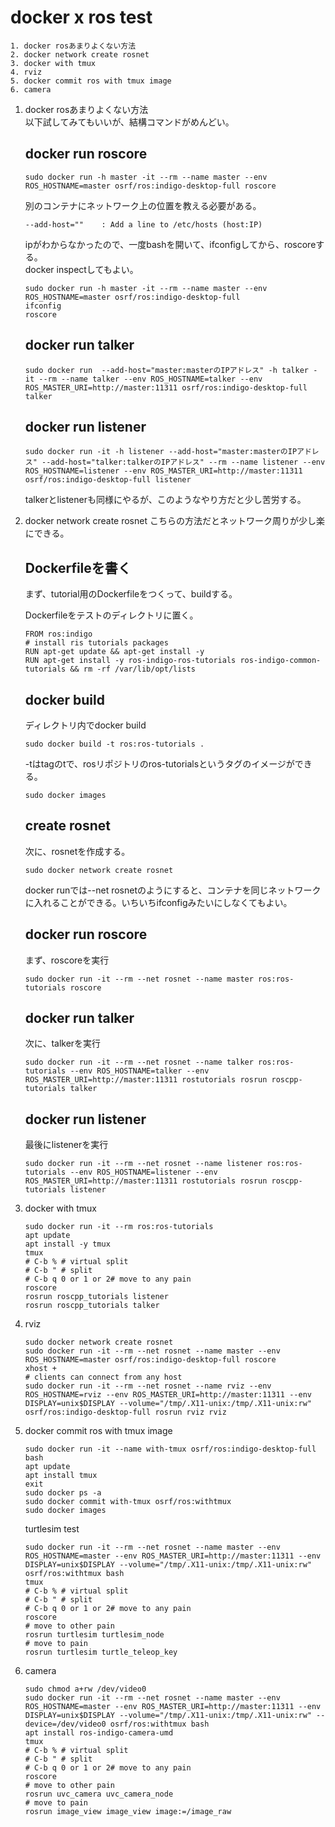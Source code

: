 # docker x ros test
    1. docker rosあまりよくない方法
    2. docker network create rosnet
    3. docker with tmux
    4. rviz
    5. docker commit ros with tmux image
    6. camera

1. docker rosあまりよくない方法  
    以下試してみてもいいが、結構コマンドがめんどい。    
    ## docker run roscore
    ```
    sudo docker run -h master -it --rm --name master --env ROS_HOSTNAME=master osrf/ros:indigo-desktop-full roscore
    ```

    別のコンテナにネットワーク上の位置を教える必要がある。  
    ```
    --add-host=""    : Add a line to /etc/hosts (host:IP)
    ```

    ipがわからなかったので、一度bashを開いて、ifconfigしてから、roscoreする。  
    docker inspectしてもよい。

    ```
    sudo docker run -h master -it --rm --name master --env ROS_HOSTNAME=master osrf/ros:indigo-desktop-full  
    ifconfig  
    roscore  
    ```
    ## docker run talker
    ```
    sudo docker run  --add-host="master:masterのIPアドレス" -h talker -it --rm --name talker --env ROS_HOSTNAME=talker --env ROS_MASTER_URI=http://master:11311 osrf/ros:indigo-desktop-full talker
    ```
    ## docker run listener
    ```
    sudo docker run -it -h listener --add-host="master:masterのIPアドレス" --add-host="talker:talkerのIPアドレス" --rm --name listener --env ROS_HOSTNAME=listener --env ROS_MASTER_URI=http://master:11311 osrf/ros:indigo-desktop-full listener
    ```
    talkerとlistenerも同様にやるが、このようなやり方だと少し苦労する。  

2. docker network create rosnet
    こちらの方法だとネットワーク周りが少し楽にできる。  
    ## Dockerfileを書く
    まず、tutorial用のDockerfileをつくって、buildする。  

    Dockerfileをテストのディレクトリに置く。  
    ```
    FROM ros:indigo
    # install ris tutorials packages
    RUN apt-get update && apt-get install -y
    RUN apt-get install -y ros-indigo-ros-tutorials ros-indigo-common-tutorials && rm -rf /var/lib/opt/lists
    ```
    ## docker build
    ディレクトリ内でdocker build
    ```
    sudo docker build -t ros:ros-tutorials .
    ```

    -tはtagのtで、rosリポジトリのros-tutorialsというタグのイメージができる。  
    ```
    sudo docker images
    ```
    ## create rosnet
    次に、rosnetを作成する。
    ```
    sudo docker network create rosnet
    ```
    docker runでは--net rosnetのようにすると、コンテナを同じネットワークに入れることができる。いちいちifconfigみたいにしなくてもよい。  
    ## docker run roscore
    まず、roscoreを実行  
    ```
    sudo docker run -it --rm --net rosnet --name master ros:ros-tutorials roscore 
    ```
    ## docker run talker
    次に、talkerを実行  
    ```
    sudo docker run -it --rm --net rosnet --name talker ros:ros-tutorials --env ROS_HOSTNAME=talker --env ROS_MASTER_URI=http://master:11311 rostutorials rosrun roscpp-tutorials talker
    ```
    ## docker run listener
    最後にlistenerを実行
    ```
    sudo docker run -it --rm --net rosnet --name listener ros:ros-tutorials --env ROS_HOSTNAME=listener --env ROS_MASTER_URI=http://master:11311 rostutorials rosrun roscpp-tutorials listener
    ```
3. docker with tmux

    ```
    sudo docker run -it --rm ros:ros-tutorials
    apt update
    apt install -y tmux
    tmux
    # C-b % # virtual split
    # C-b " # split
    # C-b q 0 or 1 or 2# move to any pain
    roscore
    rosrun roscpp_tutorials listener
    rosrun roscpp_tutorials talker
    ```

4. rviz

    ```
    sudo docker network create rosnet
    sudo docker run -it --rm --net rosnet --name master --env ROS_HOSTNAME=master osrf/ros:indigo-desktop-full roscore
    xhost +
    # clients can connect from any host
    sudo docker run -it --rm --net rosnet --name rviz --env ROS_HOSTNAME=rviz --env ROS_MASTER_URI=http://master:11311 --env DISPLAY=unix$DISPLAY --volume="/tmp/.X11-unix:/tmp/.X11-unix:rw" osrf/ros:indigo-desktop-full rosrun rviz rviz
    ```

5. docker commit ros with tmux image
    ```
    sudo docker run -it --name with-tmux osrf/ros:indigo-desktop-full bash
    apt update 
    apt install tmux
    exit
    sudo docker ps -a
    sudo docker commit with-tmux osrf/ros:withtmux
    sudo docker images
    ```

    turtlesim test
    ```
    sudo docker run -it --rm --net rosnet --name master --env ROS_HOSTNAME=master --env ROS_MASTER_URI=http://master:11311 --env DISPLAY=unix$DISPLAY --volume="/tmp/.X11-unix:/tmp/.X11-unix:rw" osrf/ros:withtmux bash
    tmux
    # C-b % # virtual split
    # C-b " # split
    # C-b q 0 or 1 or 2# move to any pain
    roscore
    # move to other pain
    rosrun turtlesim turtlesim_node
    # move to pain
    rosrun turtlesim turtle_teleop_key
    ```

6. camera
    ```
    sudo chmod a+rw /dev/video0
    sudo docker run -it --rm --net rosnet --name master --env ROS_HOSTNAME=master --env ROS_MASTER_URI=http://master:11311 --env DISPLAY=unix$DISPLAY --volume="/tmp/.X11-unix:/tmp/.X11-unix:rw" --device=/dev/video0 osrf/ros:withtmux bash
    apt install ros-indigo-camera-umd
    tmux
    # C-b % # virtual split
    # C-b " # split
    # C-b q 0 or 1 or 2# move to any pain
    roscore
    # move to other pain
    rosrun uvc_camera uvc_camera_node
    # move to pain
    rosrun image_view image_view image:=/image_raw
    ```
